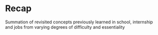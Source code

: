 # Recap
Summation of revisited concepts previously learned in school, internship and jobs from varying degrees of difficulty and essentiality 
